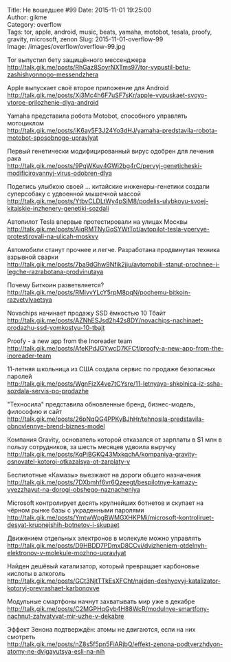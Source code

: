 Title: Не вошедшее #99
Date: 2015-11-01 19:25:00  
Author: gikme  
Category: overflow  
Tags: tor, apple, android, music, beats, yamaha, motobot, tesala, proofy, gravity, microsoft, zenon
Slug: 2015-11-01-overflow-99  
Image: /images/overflow/overflow-99.jpg


Tor выпустил бету защищённого мессенджера  
<http://talk.gik.me/posts/RhGaz8SoyrNXTms97/tor-vypustil-betu-zashishyonnogo-messendzhera>

Apple выпускает своё второе приложение для Android  
<http://talk.gik.me/posts/Xj3Mc4h6F7uSF7sKr/apple-vypuskaet-svoyo-vtoroe-prilozhenie-dlya-android>

Yamaha представила робота Motobot, способного управлять мотоциклом  
<http://talk.gik.me/posts/iK6ay5F3J24Yo3dHJ/yamaha-predstavila-robota-motobot-sposobnogo-upravlyat>

Первый генетически модифицированный вирус одобрен для лечения рака  
<http://talk.gik.me/posts/9PqWKuv4GWi2bg4rC/pervyj-geneticheski-modificirovannyj-virus-odobren-dlya>

Поделись улыбкою своей ... китайские инженеры-генетики создали суперсобаку с удвоенной мышечной массой  
<http://talk.gik.me/posts/YtbvCLDLtWy4pSiM8/podelis-ulybkoyu-svoej-kitajskie-inzhenery-genetiki-sozdali>

Автопилот Tesla впервые протестировали на улицах Москвы  
<http://talk.gik.me/posts/AiqRMTNyGqSYWtTot/avtopilot-tesla-vpervye-protestirovali-na-ulicah-moskvy>

Автомобили станут прочнее и легче. Разработана продвинутая техника взрывной сварки  
<http://talk.gik.me/posts/7ba9dGhw9Nfik2jju/avtomobili-stanut-prochnee-i-legche-razrabotana-prodvinutaya>

Почему Биткоин разветвляется?  
<http://talk.gik.me/posts/RMivvYLcY5rpM8pqN/pochemu-bitkoin-razvetvlyaetsya>

Novachips начинает продажу SSD ёмкостью 10 Тбайт  
<http://talk.gik.me/posts/AZNhESJsd2h42s8DY/novachips-nachinaet-prodazhu-ssd-yomkostyu-10-tbajt>

Proofy - a new app from the Inoreader team  
<http://talk.gik.me/posts/AfeKPdJGYwcD7KFCf/proofy-a-new-app-from-the-inoreader-team>

11-летняя школьница из США создала сервис по продаже безопасных паролей  
<http://talk.gik.me/posts/WgnFjzX4ve7tCYsre/11-letnyaya-shkolnica-iz-ssha-sozdala-servis-po-prodazhe>

"Техносила" представила обновленные бренд, бизнес-модель, философию и сайт  
<http://talk.gik.me/posts/26pNqQG4PPKyBJhHr/tehnosila-predstavila-obnovlennye-brend-biznes-model>

Компания Gravity, основатель которой отказался от зарплаты в $1 млн в пользу сотрудников, за шесть месяцев удвоила выручку  
<http://talk.gik.me/posts/KqPjBGKQ43MxkqchA/kompaniya-gravity-osnovatel-kotoroj-otkazalsya-ot-zarplaty-v>

Беспилотные «Камазы» выезжают на дороги общего назначения  
<http://talk.gik.me/posts/7DXbmhf6vr6Qzeegt/bespilotnye-kamazy-vyezzhayut-na-dorogi-obshego-naznacheniya>

Microsoft контролирует десять крупнейших ботнетов и скупает на чёрном рынке базы с украденными паролями  
<http://talk.gik.me/posts/YmtwWpgBWMGXHKPMi/microsoft-kontroliruet-desyat-krupnejshih-botnetov-i-skupaet>

Движением отдельных электронов в молекуле можно управлять  
<http://talk.gik.me/posts/D9HBDD7PDmxD8CCvi/dvizheniem-otdelnyh-elektronov-v-molekule-mozhno-upravlyat>

Найден дешёвый катализатор, который превращает карбоновые кислоты в алкоголь  
<http://talk.gik.me/posts/GCt3NjtTTkEsXFCht/najden-deshyovyj-katalizator-kotoryj-prevrashaet-karbonovye>

Модульные смартфоны начнут захватывать мир уже в декабре  
<http://talk.gik.me/posts/C2MGPHqGyb4H88WcR/modulnye-smartfony-nachnut-zahvatyvat-mir-uzhe-v-dekabre>

Эффект Зенона подтверждён: атомы не двигаются, если на них смотреть  
<http://talk.gik.me/posts/nZ8s5f5pn5FiARjbQ/effekt-zenona-podtverzhdyon-atomy-ne-dvigayutsya-esli-na-nih>
